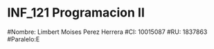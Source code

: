 # INF_121 Programacion II
#Nombre: Limbert Moises Perez Herrera
#CI: 10015087
#RU: 1837863
#Paralelo:E
